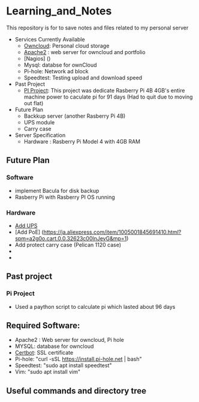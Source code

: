 # Learning_and_Notes
This repository is for to save notes and files related to my personal server
- Services Currently Available
  - [Owncloud](https://github.com/Mizuki14/Learning_and_Notes/tree/main/Owncloud): Personal cloud storage 
  - [Apache2](https://github.com/Mizuki14/Learning_and_Notes/tree/main/Apache2) : web server for owncloud and portfolio
  - [Nagios] ()
  - Mysql: databse for ownCloud
  - Pi-hole: Network ad block 
  - Speedtest: Testing upload and download speed
- Past Project
  - [PI Project](https://github.com/Mizuki14/Learning_and_Notes/tree/main/Pi_Project): This project was dedicate Rasberry Pi 4B 4GB's entire machine power to caculate pi for 91 days (Had to quit due to moving out flat)
- Future Plan
  - Backkup server (another Rasberry Pi 4B)
  - UPS module
  - Carry case
- Server Specification
  - Hardware : Rasberry Pi Model 4 with 4GB RAM
## Future Plan
### Software <br>
- implement Bacula for disk backup 
- Rasberry Pi with Rasberry PI OS running
### Hardware
- [Add UPS](https://github.com/Mizuki14/Learning_and_Notes/blob/main/Future_Plan/upgrade_pi_server) 
- [Add PoE] (https://ja.aliexpress.com/item/1005001845691410.html?spm=a2g0o.cart.0.0.32623c00lnJevG&mp=1)
- Add protect carry case (Pelican 1120  case)
- 
- 
## Past project
### Pi Project 
- Used a paython script to calculate pi which lasted about 96 days 
## Required Software:
- Apache2 : Web server for owncloud, Pi hole
- MYSQL: database for owncloud
- [Certbot](https://github.com/Mizuki14/Learning_and_Notes/blob/main/Basic%20Setup/Let's%20Encrypt.txt): SSL certificate
- Pi-hole: "curl -sSL https://install.pi-hole.net | bash"
- Speedtest: "sudo apt install speedtest"
- Vim: "sudo apt install vim"



## Useful commands and directory tree
